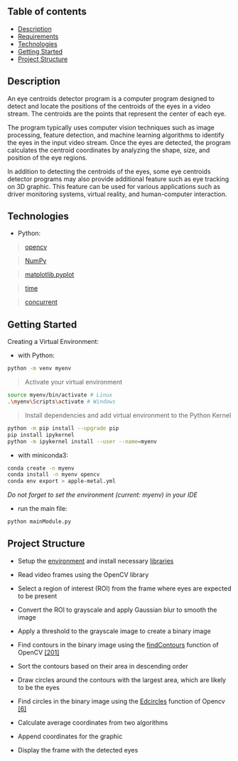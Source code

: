 ## Table of contents

- [Description](#description)
- [Requirements](#requirements)
- [Technologies](#technologies)
- [Getting Started](#getting-started)
- [Project Structure](#project-structure)

## Description
An eye centroids detector program is a computer program designed to detect and locate the positions of the centroids of the eyes in a video stream. The centroids are the points that represent the center of each eye. 

The program typically uses computer vision techniques such as image processing, feature detection, and machine learning algorithms to identify the eyes in the input video stream. Once the eyes are detected, the program calculates the centroid coordinates by analyzing the shape, size, and position of the eye regions.

In addition to detecting the centroids of the eyes, some eye centroids detector programs may also provide additional feature such as eye tracking on 3D graphic. This feature can be used for various applications such as driver monitoring systems, virtual reality, and human-computer interaction.

## Technologies
- Python:
> [opencv](https://docs.opencv.org/4.x/d6/d00/tutorial_py_root.html)

> [NumPy](https://numpy.org/)

> [matplotlib.pyplot](https://matplotlib.org/stable/gallery/mplot3d/wire3d.html)

> [time](https://docs.python.org/3/library/time.html)

> [concurrent](https://docs.python.org/3/library/concurrency.html)

## Getting Started 
Creating a Virtual Environment:

- with Python:
```bash
python -m venv myenv
```
> Activate your virtual environment
```bash
source myenv/bin/activate # Linux
.\myenv\Scripts\activate # Windows 
```
> Install dependencies and add virtual environment to the Python Kernel
```bash
python -m pip install --upgrade pip
pip install ipykernel
python -m ipykernel install --user --name=myenv
```


- with miniconda3:
```bash
conda create -n myenv
conda install -n myenv opencv
conda env export > apple-metal.yml
```
*Do not forget to set the environment (current: myenv) in your IDE*

- run the main file:
```bash
python mainModule.py
```


## Project Structure
- Setup the [environment](#getting-started) and install necessary [libraries](#technologies)

- Read video frames using the OpenCV library

- Select a region of interest (ROI) from the frame where eyes are expected to be present

- Convert the ROI to grayscale and apply Gaussian blur to smooth the image

- Apply a threshold to the grayscale image to create a binary image

- Find contours in the binary image using the [findContours](https://docs.opencv.org/3.4/d3/dc0/group__imgproc__shape.html#ga17ed9f5d79ae97bd4c7cf18403e1689a) function of OpenCV [[201]](https://docs.opencv.org/3.4/d0/de3/citelist.html#CITEREF_Suzuki85)

- Sort the contours based on their area in descending order

- Draw circles around the contours with the largest area, which are likely to be the eyes

- Find circles in the binary image using the [Edcircles](https://www.researchgate.net/publication/256822734_EDCircles_A_real-time_circle_detector_with_a_false_detection_control) function of Opencv [[6]](https://docs.opencv.org/3.4/d0/de3/citelist.html#CITEREF_Suzuki85)

- Calculate average coordinates from two algorithms

- Append coordinates for the graphic

- Display the frame with the detected eyes
